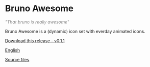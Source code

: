 # Bruno Awesome

<i style="color: gray">"That bruno is really awesome"</i>

Bruno Awesome is a (dynamic) icon set with everday animated icons.

[Download this release - v0.1.1](releases/0.1.1/bruno-awesome-0.1.1.zip)

[English](en/)

[Source files](dist/view/0.x/all.css/)
